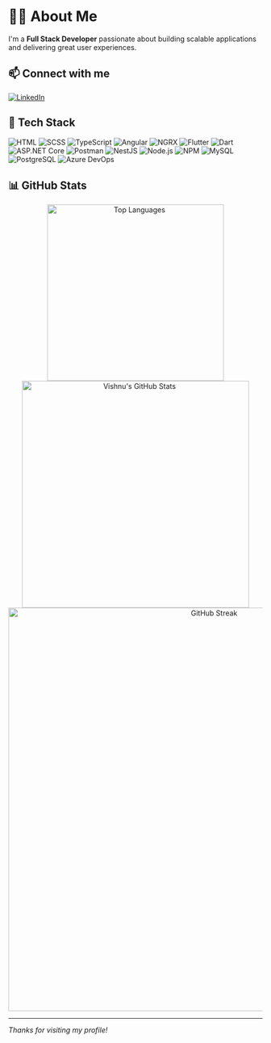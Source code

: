 # 👨‍💻 About Me

I'm a **Full Stack Developer** passionate about building scalable applications and delivering great user experiences.

## 📫 Connect with me

[![LinkedIn](https://img.shields.io/badge/LinkedIn-0A66C2?logo=linkedin&logoColor=white&style=for-the-badge)](https://www.linkedin.com/in/vishnu-v-40a0/)

## 🚀 Tech Stack

<p align="left">
  <img src="https://img.shields.io/badge/HTML-E34F26?logo=html5&logoColor=white&style=for-the-badge" alt="HTML"/>
  <img src="https://img.shields.io/badge/SCSS-CC6699?logo=sass&logoColor=white&style=for-the-badge" alt="SCSS"/>
  <img src="https://img.shields.io/badge/TypeScript-3178C6?logo=typescript&logoColor=white&style=for-the-badge" alt="TypeScript"/>
  <img src="https://img.shields.io/badge/Angular-DD0031?logo=angular&logoColor=white&style=for-the-badge" alt="Angular"/>
  <img src="https://img.shields.io/badge/NGRX-A100FF?logo=react&logoColor=white&style=for-the-badge" alt="NGRX"/>
  <img src="https://img.shields.io/badge/Flutter-02569B?logo=flutter&logoColor=white&style=for-the-badge" alt="Flutter"/>
  <img src="https://img.shields.io/badge/Dart-0175C2?logo=dart&logoColor=white&style=for-the-badge" alt="Dart"/>
  <img src="https://img.shields.io/badge/ASP.NET%20Core-512BD4?logo=.net&logoColor=white&style=for-the-badge" alt="ASP.NET Core"/>
  <img src="https://img.shields.io/badge/Postman-FF6C37?logo=postman&logoColor=white&style=for-the-badge" alt="Postman"/>
  <img src="https://img.shields.io/badge/NestJS-E0234E?logo=nestjs&logoColor=white&style=for-the-badge" alt="NestJS"/>
  <img src="https://img.shields.io/badge/Node.js-339933?logo=node.js&logoColor=white&style=for-the-badge" alt="Node.js"/>
  <img src="https://img.shields.io/badge/NPM-CB3837?logo=npm&logoColor=white&style=for-the-badge" alt="NPM"/>
  <img src="https://img.shields.io/badge/MySQL-4479A1?logo=mysql&logoColor=white&style=for-the-badge" alt="MySQL"/>
  <img src="https://img.shields.io/badge/PostgreSQL-4169E1?logo=postgresql&logoColor=white&style=for-the-badge" alt="PostgreSQL"/>
  <img src="https://img.shields.io/badge/Azure%20DevOps-0078D7?logo=azure-devops&logoColor=white&style=for-the-badge" alt="Azure DevOps"/>
</p>

## 📊 GitHub Stats

<div align="center">
  <img src="https://github-readme-stats.vercel.app/api/top-langs/?username=Vishnu1562&layout=compact&theme=radical&border_radius=20" alt="Top Languages" width="350"/>
  <br/>
  <img src="https://github-readme-stats.vercel.app/api?username=Vishnu1562&show_icons=true&hide_title=true&theme=radical&border_radius=20" alt="Vishnu's GitHub Stats" width="450"/>
  <br/>
  <img src="https://github-readme-streak-stats.herokuapp.com?user=Vishnu1562&theme=tokyonight&border_radius=20" alt="GitHub Streak" width="800"/>
</div>

---

*Thanks for visiting my profile!*

